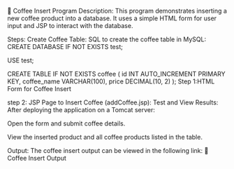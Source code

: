 📌 Coffee Insert Program
Description:
This program demonstrates inserting a new coffee product into a database. It uses a simple HTML form for user input and JSP to interact with the database.

Steps:
Create Coffee Table:
SQL to create the coffee table in MySQL:
CREATE DATABASE IF NOT EXISTS test;

USE test;

CREATE TABLE IF NOT EXISTS coffee (
    id INT AUTO_INCREMENT PRIMARY KEY,
    coffee_name VARCHAR(100),
    price DECIMAL(10, 2)
);
 Step 1:HTML Form for Coffee Insert

 step 2: JSP Page to Insert Coffee (addCoffee.jsp):
 Test and View Results:
After deploying the application on a Tomcat server:

Open the form and submit coffee details.

View the inserted product and all coffee products listed in the table.

Output:
The coffee insert output can be viewed in the following link:
🔗 Coffee Insert Output


